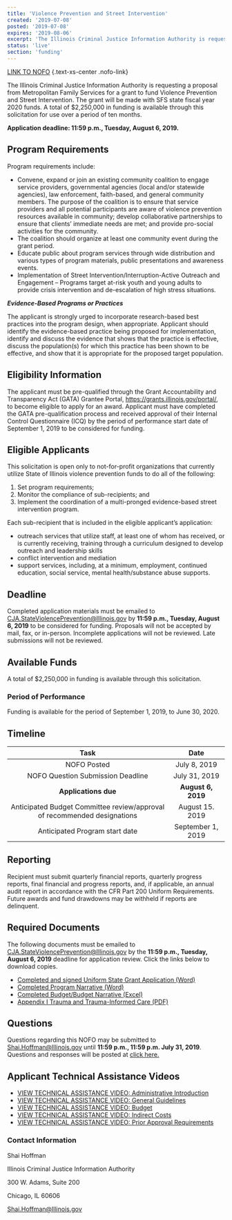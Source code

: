 ```yaml
---
title: 'Violence Prevention and Street Intervention'
created: '2019-07-08'
posted: '2019-07-08'
expires: '2019-08-06'
excerpt: 'The Illinois Criminal Justice Information Authority is requesting a proposal from Metropolitan Family Services for a grant to fund Violence Prevention and Street Intervention. The grant will be made with SFS state fiscal year 2020 funds. A total of $2,250,000 in funding is available through this solicitation for use over a period of ten months.'
status: 'live'
section: 'funding'
---
```


[LINK TO NOFO](FY20StreetInterventionNOFO.docx) {.text-xs-center .nofo-link}

The Illinois Criminal Justice Information Authority is requesting a proposal from Metropolitan Family Services for a grant to fund Violence Prevention and Street Intervention. The grant will be made with SFS state fiscal year 2020 funds. A total of $2,250,000 in funding is available through this solicitation for use over a period of ten months.

**Application deadline: 11:59 p.m., Tuesday, August 6, 2019.**

## Program Requirements

Program requirements include:

- Convene, expand or join an existing community coalition to engage service providers, governmental agencies (local and/or statewide agencies), law enforcement, faith-based, and general community members. The purpose of the coalition is to ensure that service providers and all potential participants are aware of violence prevention resources available in community; develop collaborative partnerships to ensure that clients’ immediate needs are met; and provide pro-social activities for the community.
- The coalition should organize at least one community event during the grant period.
- Educate public about program services through wide distribution and various types of program materials, public presentations and awareness events.
- Implementation of Street Intervention/Interruption-Active Outreach and Engagement – Programs target at-risk youth and young adults to provide crisis intervention and de-escalation of high stress situations.

_**Evidence-Based Programs or Practices**_

The applicant is strongly urged to incorporate research-based best practices into the program design, when appropriate. Applicant should identify the evidence-based practice being proposed for implementation, identify and discuss the evidence that shows that the practice is effective, discuss the population(s) for which this practice has been shown to be effective, and show that it is appropriate for the proposed target population.

## Eligibility Information

The applicant must be pre-qualified through the Grant Accountability and Transparency Act (GATA) Grantee Portal, https://grants.illinois.gov/portal/, to become eligible to apply for an award. Applicant must have completed the GATA pre-qualification process and received approval of their Internal Control Questionnaire (ICQ) by the period of performance start date of September 1, 2019 to be considered for funding.

## Eligible Applicants

This solicitation is open only to not-for-profit organizations that currently utilize State of Illinois violence prevention funds to do all of the following:

1. Set program requirements;
2. Monitor the compliance of sub-recipients; and
3. Implement the coordination of a multi-pronged evidence-based street intervention program.

Each sub-recipient that is included in the eligible applicant’s application:

- outreach services that utilize staff, at least one of whom has received, or is currently receiving, training through a curriculum designed to develop outreach and leadership skills
- conflict intervention and mediation
- support services, including, at a minimum, employment, continued education, social service, mental health/substance abuse supports.

## Deadline

Completed application materials must be emailed to CJA.StateViolencePrevention@Illinois.gov by **11:59 p.m., Tuesday, August 6, 2019** to be considered for funding. Proposals will not be accepted by mail, fax, or in-person. Incomplete applications will not be reviewed. Late submissions will not be reviewed.

## Available Funds

A total of $2,250,000 in funding is available through this solicitation.

### Period of Performance

Funding is available for the period of September 1, 2019, to June 30, 2020.

## Timeline

|                                   Task                                   |        Date        |
| :----------------------------------------------------------------------: | :----------------: |
|                               NOFO Posted                                |    July 8, 2019    |
|                    NOFO Question Submission Deadline                     |   July 31, 2019    |
|                           **Applications due**                           | **August 6, 2019** |
| Anticipated Budget Committee review/approval of recommended designations |  August 15. 2019   |
|                      Anticipated Program start date                      | September 1, 2019  |

## Reporting

Recipient must submit quarterly financial reports, quarterly progress reports, final financial and progress reports, and, if applicable, an annual audit report in accordance with the CFR Part 200 Uniform Requirements. Future awards and fund drawdowns may be withheld if reports are delinquent.

## Required Documents

The following documents must be emailed to CJA.StateViolencePrevention@Illinois.gov by the **11:59 p.m., Tuesday, August 6, 2019** deadline for application review. Click the links below to download copies.

- [Completed and signed Uniform State Grant Application (Word)](FY20StreetInterventionUniformApplication.docx)
- [Completed Program Narrative (Word)](FY20StreetInterventionProgramNarrative.docx)
- [Completed Budget/Budget Narrative (Excel)](FY20StreetInterventionBudget.xlsx)
- [Appendix I Trauma and Trauma-Informed Care (PDF)](APPENDIXITraumaInformedServices.pdf)

## Questions

Questions regarding this NOFO may be submitted to Shai.Hoffman@Illinois.gov until **11:59 p.m., 11:59 p.m. July 31, 2019**. Questions and responses will be posted at [click here.](FY20StreetInterventionApplicantQuestions.doc)

## Applicant Technical Assistance Videos

- [VIEW TECHNICAL ASSISTANCE VIDEO: Administrative Introduction](https://www.youtube.com/watch?v=atXC0whZQPM)
- [VIEW TECHNICAL ASSISTANCE VIDEO: General Guidelines](https://youtu.be/PBwekeMT5dk)
- [VIEW TECHNICAL ASSISTANCE VIDEO: Budget](https://www.youtube.com/embed/sQYCekU2pIw)
- [VIEW TECHNICAL ASSISTANCE VIDEO: Indirect Costs](https://www.youtube.com/embed/mjp5PZx0oaY)
- [VIEW TECHNICAL ASSISTANCE VIDEO: Prior Approval Requirements](https://www.youtube.com/embed/Q8UaLYqslJs)

### Contact Information

Shai Hoffman

Illinois Criminal Justice Information Authority

300 W. Adams, Suite 200

Chicago, IL 60606

Shai.Hoffman@Illinois.gov

